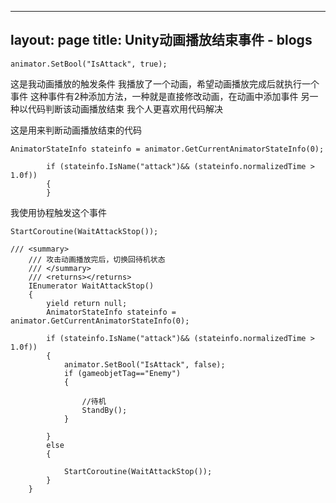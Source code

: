 ﻿
---
layout: page
title: Unity动画播放结束事件
    - blogs
---


```
animator.SetBool("IsAttack", true);
```
这是我动画播放的触发条件
我播放了一个动画，希望动画播放完成后就执行一个事件
这种事件有2种添加方法，一种就是直接修改动画，在动画中添加事件
另一种以代码判断该动画播放结束
我个人更喜欢用代码解决


这是用来判断动画播放结束的代码
```
AnimatorStateInfo stateinfo = animator.GetCurrentAnimatorStateInfo(0);
        
        if (stateinfo.IsName("attack")&& (stateinfo.normalizedTime > 1.0f))
        {
        }
```
我使用协程触发这个事件

```
StartCoroutine(WaitAttackStop());
```

```
/// <summary>
    /// 攻击动画播放完后，切换回待机状态
    /// </summary>
    /// <returns></returns>
    IEnumerator WaitAttackStop()
    {
        yield return null;
        AnimatorStateInfo stateinfo = animator.GetCurrentAnimatorStateInfo(0);
        
        if (stateinfo.IsName("attack")&& (stateinfo.normalizedTime > 1.0f))
        {
            animator.SetBool("IsAttack", false);
            if (gameobjetTag=="Enemy")
            {
               
                //待机
                StandBy();
            }
            
        }
        else
        {
	
            StartCoroutine(WaitAttackStop());
        }
    }
```

